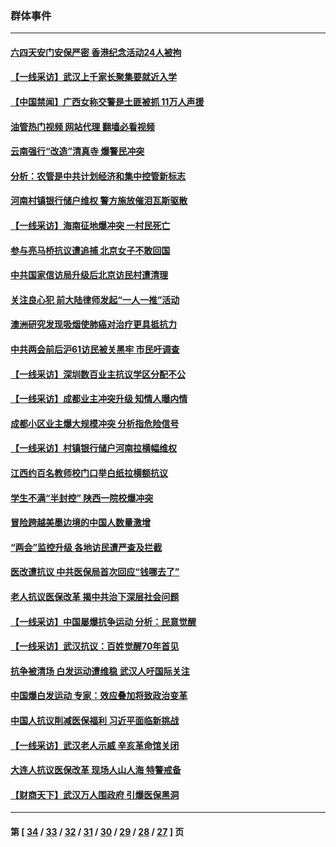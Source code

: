 ### 群体事件
---
#### [六四天安门安保严密 香港纪念活动24人被拘](../../pages/ncid279/n14009800.md?06051245) 
#### [【一线采访】武汉上千家长聚集要就近入学](../../pages/ncid279/n14009497.md?06051245) 
#### [【中国禁闻】广西女称交警是土匪被抓 11万人声援](../../pages/ncid279/n14006869.md?06051245) 
#### [油管热门视频 网站代理 翻墙必看视频](http://138.2.39.72:81/youtube.html?epic-marker?06051245)
#### [云南强行“改造”清真寺 爆警民冲突](../../pages/ncid279/n14005561.md?06051245) 
#### [分析：农管是中共计划经济和集中控管新标志](../../pages/ncid279/n14000665.md?06051245) 
#### [河南村镇银行储户维权 警方施放催泪瓦斯驱散](../../pages/ncid279/n13998750.md?06051245) 
#### [【一线采访】海南征地爆冲突 一村民死亡](../../pages/ncid279/n13989137.md?06051245) 
#### [参与亮马桥抗议遭追捕 北京女子不敢回国](../../pages/ncid279/n13985420.md?06051245) 
#### [中共国家信访局升级后北京访民村遭清理](../../pages/ncid279/n13984826.md?06051245) 
#### [关注良心犯 前大陆律师发起“一人一推”活动](../../pages/ncid279/n13980524.md?06051245) 
#### [澳洲研究发现吸烟使肺癌对治疗更具抵抗力](../../pages/ncid279/n13977762.md?06051245) 
#### [中共两会前后沪61访民被关黑牢 市民吁调查](../../pages/ncid279/n13976054.md?06051245) 
#### [【一线采访】深圳数百业主抗议学区分配不公](../../pages/ncid279/n13976680.md?06051245) 
#### [【一线采访】成都业主冲突升级 知情人曝内情](../../pages/ncid279/n13965289.md?06051245) 
#### [成都小区业主爆大规模冲突 分析指危险信号](../../pages/ncid279/n13964520.md?06051245) 
#### [【一线采访】村镇银行储户河南拉横幅维权](../../pages/ncid279/n13964555.md?06051245) 
#### [江西约百名教师校门口举白纸拉横额抗议](../../pages/ncid279/n13958579.md?06051245) 
#### [学生不满“半封控” 陕西一院校爆冲突](../../pages/ncid279/n13946647.md?06051245) 
#### [冒险跨越美墨边境的中国人数量激增](../../pages/ncid279/n13946742.md?06051245) 
#### [“两会”监控升级 各地访民遭严查及拦截](../../pages/ncid279/n13942702.md?06051245) 
#### [医改遭抗议 中共医保局首次回应“钱哪去了”](../../pages/ncid279/n13938290.md?06051245) 
#### [老人抗议医保改革 揭中共治下深层社会问题](../../pages/ncid279/n13934963.md?06051245) 
#### [【一线采访】中国屡爆抗争运动 分析：民意觉醒](../../pages/ncid279/n13934024.md?06051245) 
#### [【一线采访】武汉抗议：百姓觉醒70年首见](../../pages/ncid279/n13931265.md?06051245) 
#### [抗争被清场 白发运动遭维稳 武汉人吁国际关注](../../pages/ncid279/n13931147.md?06051245) 
#### [中国爆白发运动 专家：效应叠加将致政治变革](../../pages/ncid279/n13931004.md?06051245) 
#### [中国人抗议削减医保福利 习近平面临新挑战](../../pages/ncid279/n13930530.md?06051245) 
#### [【一线采访】武汉老人示威 辛亥革命馆关闭](../../pages/ncid279/n13930368.md?06051245) 
#### [大连人抗议医保改革 现场人山人海 特警戒备](../../pages/ncid279/n13930248.md?06051245) 
#### [【财商天下】武汉万人围政府 引爆医保黑洞](../../pages/ncid279/n13927281.md?06051245) 

---
#### 第 [ [34](./34.md?06051245) / [33](./33.md?06051245) / [32](./32.md?06051245) / [31](./31.md?06051245) / [30](./30.md?06051245) / [29](./29.md?06051245) / [28](./28.md?06051245) / [27](./27.md?06051245) ] 页
